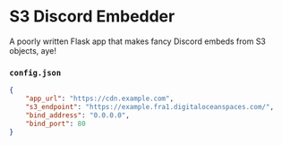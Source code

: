 # S3 Discord Embedder
A poorly written Flask app that makes fancy Discord embeds from S3 objects, aye!

### `config.json`
```json
{
    "app_url": "https://cdn.example.com",
    "s3_endpoint": "https://example.fra1.digitaloceanspaces.com/",
    "bind_address": "0.0.0.0",
    "bind_port": 80
}
```
